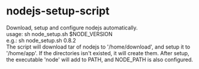 nodejs-setup-script
===================

Download, setup and configure nodejs automatically.<br>
usage: sh node_setup.sh $NODE_VERSION <br>
e.g.:  sh node_setup.sh 0.8.2 <br>
The script will download tar of nodejs to '/home/download', and setup it to '/home/app'. If the directories isn't existed, it will create them. After setup, the executable 'node' will add to PATH, and NODE_PATH is also configured.

